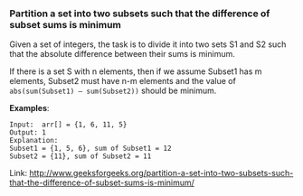 ### Partition a set into two subsets such that the difference of subset sums is minimum

Given a set of integers, the task is to divide it into two sets S1 and S2 such that the absolute difference between their sums is minimum.

If there is a set S with n elements, then if we assume Subset1 has m elements, Subset2 must have n-m elements and the value of `abs(sum(Subset1) – sum(Subset2))` should be minimum.

**Examples**:
```
Input:  arr[] = {1, 6, 11, 5} 
Output: 1
Explanation:
Subset1 = {1, 5, 6}, sum of Subset1 = 12 
Subset2 = {11}, sum of Subset2 = 11 
```

Link: http://www.geeksforgeeks.org/partition-a-set-into-two-subsets-such-that-the-difference-of-subset-sums-is-minimum/